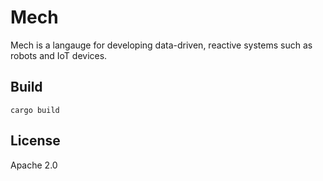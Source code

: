# Mech

Mech is a langauge for developing data-driven, reactive systems such as robots and IoT devices.

## Build

```
cargo build
```

## License

Apache 2.0